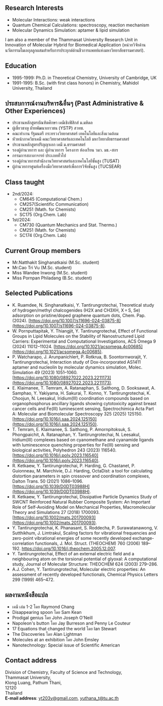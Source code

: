 
## Research Interests
* Molecular Interactions: weak interactions
* Quantum Chemical Calculations: spectroscopy, reaction mechanism
* Molecular Dynamics Simulation: aptamer & lipid simulation

I am also a member of the Thammasat University Research Unit in Innovation of Molecular Hybrid for Biomedical Application (หน่วยวิจัยด้านนวัตกรรมโมเลกุลลูกผสมสำหรับการประยุกต์ด้านชีวการแพทย์แห่งมหาวิทยาลัยธรรมศาสตร์). 

## Education
* 1995-1999: Ph.D. in Theoretical Chemistry, University of Cambridge, UK
* 1991-1995: B.Sc. (with first class honors) in Chemistry, Mahidol University, Thailand
  
## ประสบการณ์งานบริหาร&อื่นๆ (Past Administrative & Other Experiences) 
* ประธานหลักสูตรบัณฑิตศึกษา เคมีเชิงฟิสิกส์ ม.มหิดล
* ผู้เชี่ยวชาญ ฝ่ายพัฒนาเยาวชน (YSTP) สวทช. 
* คณะทำงาน รัฐมนตรี กระทรวงวิทยาศาสตร์ เทคโนโลยีและสิ่งแวดล้อม
* หัวหน้าภาควิชาเคมี คณะวิทยาศาสตร์และเทคโนโลยี มหาวิทยาลัยธรรมศาสตร์
* ประธานหลักสูตรปริญญาเอก เคมี ม.ธรรมศาสตร์
* รองผู้อำนวยการ และ ผู้อำนวยการ โครงการ ห้องเรียน วมว. มธ.-สกร
* กรรมการสภาอาจารย์ ประเภททั่วไป
* รองผู้อำนวยการสำนักงานวิทยาศาสตร์และเทคโนโลยีชั้นสูง (TUSAT)
* ผู้อำนวยการศูนย์เครื่องมือวิทยาศาสตร์เพื่อการวิจัยชั้นสูง (TUCSEAR)


## Class taught
* 2nd/2024:
  * CM645 (Computational Chem.)
  * CM257(Scientific Communication)
  * CM251 (Math. for Chemists)
  * SC175 (Org.Chem. Lab)
* 1st/2024:
  * CM730 (Quantum Mechanics and Stat. Thermo.)
  * CM251 (Math. for Chemists)
  * SC174 (Org.Chem. Lab)

## Current Group members
* Mr.Natthakit Singhanatkaisi (M.Sc. student)
* Mr.Cao Tri Vu (M.Sc. student)
* Miss Wandee Inwong (M.Sc. student)
* Miss Pornpan Philadang (B.Sc. student)
  
## Selected Publications
* K. Ruamdee, N. Singhanatkaisi, Y. Tantirungrotechai, Theoretical study of hydrogen/methyl chalcogenides (H2X and CH3XH, X = S, Se) adsorption on pristine/doped graphene quantum dots, Chem. Pap. (2024). [https://doi.org/10.1007/s11696-024-03875-8](https://doi.org/10.1007/s11696-024-03875-8).
* W. Pornputtapitak, Y. Thiangjit, Y. Tantirungrotechai, Effect of Functional Groups in Lipid Molecules on the Stability of Nanostructured Lipid Carriers: Experimental and Computational Investigations, ACS Omega 9 (2024) 11012–11024. [https://doi.org/10.1021/acsomega.4c00685](https://doi.org/10.1021/acsomega.4c00685).
* P. Watcharapo, J. Arunpanichlert, P. Rotkrua, B. Soontornworajit, Y. Tantirungrotechai, Interaction study of Dox-incorporated AS1411 aptamer and nucleolin by molecular dynamics simulation, Molec. Simulation 49 (2023) 1051–1060. [https://doi.org/10.1080/08927022.2023.2211173](https://doi.org/10.1080/08927022.2023.2211173).
* E. Klaimanee, T. Temram, A. Ratanaphan, S. Saithong, D. Sooksawat, A. Samphao, Y. Yakiyama, H. Sakurai, T. Konno, Y. Tantirungrotechai, K. Choojun, N. Leesakul, Iridium(III) coordination compounds based on organophosphorus ancillary ligands showing cytotoxicity against breast cancer cells and Fe(III) luminescent sensing, Spectrochimica Acta Part A: Molecular and Biomolecular Spectroscopy 325 (2025) 125150. [https://doi.org/10.1016/j.saa.2024.125150](https://doi.org/10.1016/j.saa.2024.125150).
* T. Temram, E. Klaimanee, S. Saithong, P. Amornpitoksuk, S. Phongpaichit, A. Ratanaphan, Y. Tantirungrotechai, N. Leesakul, Iridium(III) complexes based on cyanomethane and cyanamide ligands with luminescence quenching properties for Fe(III) sensing and biological activities, Polyhedron 243 (2023) 116540. [https://doi.org/10.1016/j.poly.2023.116540](https://doi.org/10.1016/j.poly.2023.116540).
* R. Ketkaew, Y. Tantirungrotechai, P. Harding, G. Chastanet, P. Guionneau, M. Marchivie, D.J. Harding, OctaDist: a tool for calculating distortion parameters in spin crossover and coordination complexes, Dalton Trans. 50 (2021) 1086–1096. [https://doi.org/10.1039/D0DT03988H](https://doi.org/10.1039/D0DT03988H).
* R. Ketkaew, Y. Tantirungrotechai, Dissipative Particle Dynamics Study of SWCNT Reinforced Natural Rubber Composite System: An Important Role of Self-Avoiding Model on Mechanical Properties, Macromolecular Theory and Simulations 27 (2018) 1700093. [https://doi.org/10.1002/mats.201700093](https://doi.org/10.1002/mats.201700093).
* Y. Tantirungrotechai, K. Phanasant, S. Roddecha, P. Surawatanawong, V. Sutthikhum, J. Limtrakul, Scaling factors for vibrational frequencies and zero-point vibrational energies of some recently developed exchange-correlation functionals, J. Mol. Struct. (THEOCHEM) 760 (2006) 189–192. https://doi.org/10.1016/j.theochem.2005.12.007.
* Y. Tantirungrotechai, Effect of an external electric field and a neighbouring atom on the torsional potential of glyoxal: A computational study, Journal of Molecular Structure: THEOCHEM 624 (2003) 279–286.
* A.J. Cohen, Y. Tantirungrotechai, Molecular electric properties: An assessment of recently developed functionals, Chemical Physics Letters 299 (1999) 465–472.

## ผลงานหนังสือแปล
* เคมี เล่ม 1-2 โดย Raymond Chang
* Disappearing spoon โดย Sam Kean
* Prodigal genius   โดย John Joseph O'Neill
* Napoleon's button โดย Jay Burreson and Penny Le Couteur
* 17 Equations that changed the world โดย Ian Stewart
* The Discoveries โดย Alan Lightman
* Molecules at an exhibition โดย John Emsley
* Nanotechnology: Special issue of Scientific American


## Contact address
Division of Chemistry, Faculty of Science and Technology,  
Thammasat University,  
Klong Luang, Pathum Thani,  
12120  
Thailand  
**E-mail address**: yt203y@gmail.com, yuthana_t@tu.ac.th


  
